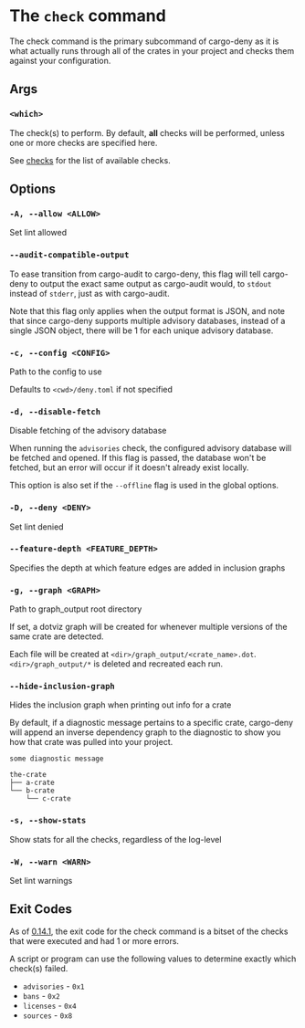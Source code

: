# The `check` command

The check command is the primary subcommand of cargo-deny as it is what actually runs through all of the crates in your project and checks them against your configuration.

## Args

### `<which>`

The check(s) to perform. By default, **all** checks will be performed, unless one or more checks are specified here.

See [checks](../checks/index.html) for the list of available checks.

## Options

### `-A, --allow <ALLOW>`

Set lint allowed

### `--audit-compatible-output`

To ease transition from cargo-audit to cargo-deny, this flag will tell cargo-deny to output the exact same output as cargo-audit would, to `stdout` instead of `stderr`, just as with cargo-audit.

Note that this flag only applies when the output format is JSON, and note that since cargo-deny supports multiple advisory databases, instead of a single JSON object, there will be 1 for each unique advisory database.

### `-c, --config <CONFIG>`

Path to the config to use

Defaults to `<cwd>/deny.toml` if not specified

### `-d, --disable-fetch`

Disable fetching of the advisory database

When running the `advisories` check, the configured advisory database will be fetched and opened. If this flag is passed, the database won't be fetched, but an error will occur if it doesn't already exist locally.

This option is also set if the `--offline` flag is used in the global options.

### `-D, --deny <DENY>`

Set lint denied

### `--feature-depth <FEATURE_DEPTH>`

Specifies the depth at which feature edges are added in inclusion graphs

### `-g, --graph <GRAPH>`

Path to graph_output root directory

If set, a dotviz graph will be created for whenever multiple versions of the same crate are detected.

Each file will be created at `<dir>/graph_output/<crate_name>.dot`. `<dir>/graph_output/*` is deleted and recreated each run.

### `--hide-inclusion-graph`

Hides the inclusion graph when printing out info for a crate

By default, if a diagnostic message pertains to a specific crate, cargo-deny will append an inverse dependency graph to the diagnostic to show you how that crate was pulled into your project.

```text
some diagnostic message

the-crate
├── a-crate
└── b-crate
    └── c-crate
```

### `-s, --show-stats`

Show stats for all the checks, regardless of the log-level

### `-W, --warn <WARN>`

Set lint warnings

## Exit Codes

As of [0.14.1](https://github.com/EmbarkStudios/cargo-deny/releases/tag/0.14.1), the exit code for the check command is a bitset of the checks that were executed and had 1 or more errors.

A script or program can use the following values to determine exactly which check(s) failed.

* `advisories` - `0x1`
* `bans` - `0x2`
* `licenses` - `0x4`
* `sources` - `0x8`
